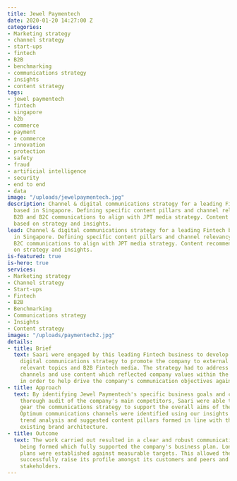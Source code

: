 ```yaml
---
title: Jewel Paymentech
date: 2020-01-20 14:27:00 Z
categories:
- Marketing strategy
- channel strategy
- start-ups
- fintech
- B2B
- benchmarking
- communications strategy
- insights
- content strategy
tags:
- jewel paymentech
- fintech
- singapore
- b2b
- commerce
- payment
- e commerce
- innovation
- protection
- safety
- fraud
- artificial intelligence
- security
- end to end
- data
image: "/uploads/jewelpaymentech.jpg"
description: Channel & digital communications strategy for a leading Fintech business
  based in Singapore. Defining specific content pillars and channel relevancy for
  B2B and B2C communications to align with JPT media strategy. Content recommendations
  based on strategy and insights.
lead: Channel & digital communications strategy for a leading Fintech business based
  in Singapore. Defining specific content pillars and channel relevancy for B2B and
  B2C communications to align with JPT media strategy. Content recommendations based
  on strategy and insights.
is-featured: true
is-hero: true
services:
- Marketing strategy
- Channel strategy
- Start-ups
- Fintech
- B2B
- Benchmarking
- Communications strategy
- Insights
- Content strategy
images: "/uploads/paymentech2.jpg"
details:
- title: Brief
  text: Saari were engaged by this leading Fintech business to develop a company-wide
    digital communications strategy to promote the company to external parties around
    relevant topics and B2B Fintech media. The strategy had to address all relevant
    channels and use content which reflected company values within the Fintech space
    in order to help drive the company's communication objectives against set KPI's.
- title: Approach
  text: By identifying Jewel Paymentech's specific business goals and conducting a
    thorough audit of the company's main competitors, Saari were able to effectively
    gear the communications strategy to support the overall aims of the business.
    Optimum communications channels were identified using our insights on current
    trend analysis and suggested content pillars formed in line with the company's
    existing brand architecture.
- title: Outcome
  text: The work carried out resulted in a clear and robust communications strategy
    being formed which fully supported the company's business plan. Long and short-term
    plans were established against measurable targets. This allowed the company to
    successfully raise its profile amongst its customers and peers and other industry
    stakeholders.
---
```



